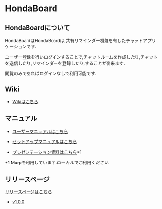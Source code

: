 # HondaBoard

## HondaBoardについて

HondaBoardはHondaBoardは,共有リマインダー機能を有したチャットアプリケーションです.

ユーザー登録を行いログインすることで,チャットルームを作成したり,チャットを送信したり,リマインダーを登録したり,することが出来ます.

閲覧のみであればログインなしで利用可能です.

## Wiki

- [Wikiはこちら](/wiki/)

## マニュアル

- [ユーザーマニュアルはこちら](/wiki/Setup-Manual)

- [セットアップマニュアルはこちら](/wiki/User-Manual)

- [プレゼンテーション資料はこちら](/wiki/Presentation)*1
  
*1 Marpを利用しています.ローカルでご利用ください.

## リリースページ

[リリースページはこちら](https://github.com/marimelon/hondaboard/releases)

- [v1.0.0](https://github.com/marimelon/hondaboard/releases/v1.0.0)